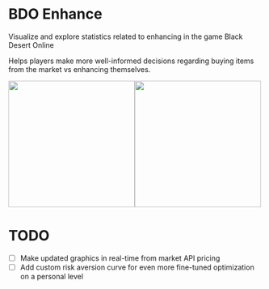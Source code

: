# BDO Enhance

Visualize and explore statistics related to enhancing in the game Black Desert Online

Helps players make more well-informed decisions regarding buying items from the market vs enhancing themselves.

<img src="https://i.imgur.com/8Bx48bF.png" height="250" width="250"><img src="https://i.imgur.com/xQyDW4r.png" height="250" width="250">

# TODO 
 * [ ] Make updated graphics in real-time from market API pricing
 * [ ] Add custom risk aversion curve for even more fine-tuned optimization on a personal level
